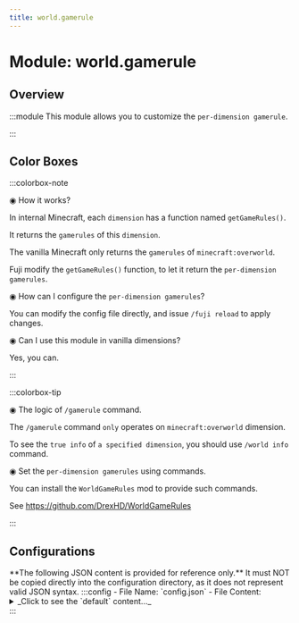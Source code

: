 ```yaml
---
title: world.gamerule
---
```



# Module: world.gamerule

## Overview
:::module
  This module allows you to customize the `per-dimension gamerule`.


:::
## Color Boxes

:::colorbox-note

  ◉ How it works?
  
  In internal Minecraft, each `dimension` has a function named `getGameRules()`.
  
  It returns the `gamerules` of this `dimension`.
  
  
  
  The vanilla Minecraft only returns the `gamerules` of `minecraft:overworld`.
  
  Fuji modify the `getGameRules()` function, to let it return the `per-dimension gamerules`.
  
  
  
  ◉ How can I configure the `per-dimension gamerules`?
  
  You can modify the config file directly, and issue `/fuji reload` to apply changes.
  
  
  
  ◉ Can I use this module in vanilla dimensions?
  
  Yes, you can.


:::

:::colorbox-tip

  ◉ The logic of `/gamerule` command.
  
  The `/gamerule` command `only` operates on `minecraft:overworld` dimension.
  
  
  
  To see the `true info` of `a specified dimension`, you should use `/world info` command.
  
  
  
  ◉ Set the `per-dimension gamerules` using commands.
  
  You can install the `WorldGameRules` mod to provide such commands.
  
  See https://github.com/DrexHD/WorldGameRules


:::

## Configurations
<Admonition type="warning" icon="" title="">
**The following JSON content is provided for reference only.**
It must NOT be copied directly into the configuration directory, as it does not represent valid JSON syntax.
</Admonition>
:::config
- File Name: `config.json`
- File Content: 
<details>

<summary>_Click to see the `default` content..._</summary>

```json showLineNumbers title="config/fuji/modules/world/gamerule/config.json"
{
  "game_rules": [
    {
      "enable": true,
      "dimension_id": "fuji:example",
      "game_rules": {
        "boolean_rules": {
          "keepInventory": true
        },
        "int_rules": {
          "playersSleepingPercentage": 50
        }
      }
    }
  ]
}
```
</details>
:::
